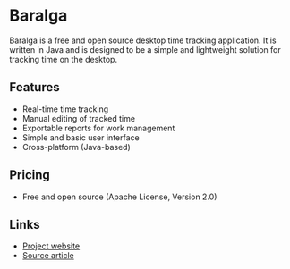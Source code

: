 # Baralga

Baralga is a free and open source desktop time tracking application. It is written in Java and is designed to be a simple and lightweight solution for tracking time on the desktop.

## Features
- Real-time time tracking
- Manual editing of tracked time
- Exportable reports for work management
- Simple and basic user interface
- Cross-platform (Java-based)

## Pricing
- Free and open source (Apache License, Version 2.0)

## Links
- [Project website](https://baralga.github.io)
- [Source article](https://www.linuxlinks.com/baralga-simple-lightweight-time-tracking/)